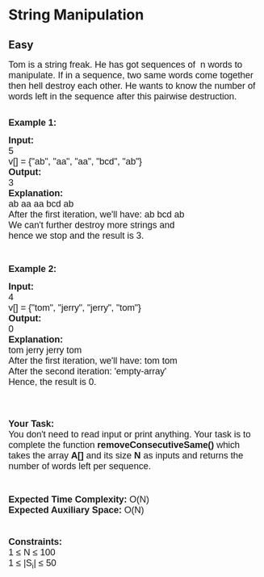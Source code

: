 # String Manipulation
## Easy 
<div class="problem-statement" style="user-select: auto;">
                <p style="user-select: auto;"></p><div class="starwars-lab" style="user-select: auto;">
<p style="user-select: auto;"><span style="font-size: 18px; user-select: auto;"><span style="font-family: arial, helvetica, sans-serif; user-select: auto;">Tom is a string freak. He has got sequences of&nbsp; n words to manipulate. If in a sequence, two same words come together then hell destroy each other. He wants to know the number of words left in the sequence after this pairwise destruction.</span></span><br style="user-select: auto;">
&nbsp;</p>

<div class="starwars-lab" style="user-select: auto;">
<p style="user-select: auto;"><span style="font-size: 18px; user-select: auto;"><span style="font-family: arial, helvetica, sans-serif; user-select: auto;"><strong style="user-select: auto;">Example 1:</strong></span></span></p>

<pre style="position: relative; user-select: auto;"><span style="font-size: 18px; user-select: auto;"><span style="font-family: arial, helvetica, sans-serif; user-select: auto;"><strong style="user-select: auto;">Input:</strong>
5
v[] = {"ab", "aa", "aa", "bcd", "ab"}
<strong style="user-select: auto;">Output:</strong>
3<strong style="user-select: auto;">
Explanation:</strong>
ab aa aa bcd ab
After the first iteration, we'll have: ab bcd ab
We can't further destroy more strings and
hence we stop and the result is 3. </span></span><div class="open_grepper_editor" title="Edit &amp; Save To Grepper" style="user-select: auto;"></div></pre>

<p style="user-select: auto;">&nbsp;</p>

<p style="user-select: auto;"><span style="font-size: 18px; user-select: auto;"><span style="font-family: arial, helvetica, sans-serif; user-select: auto;"><strong style="user-select: auto;">Example 2:</strong></span></span></p>

<pre style="position: relative; user-select: auto;"><span style="font-size: 18px; user-select: auto;"><span style="font-family: arial, helvetica, sans-serif; user-select: auto;"><strong style="user-select: auto;">Input:</strong>
4
v[] = {"tom", "jerry", "jerry", "tom"}
<strong style="user-select: auto;">Output:</strong>
0
<strong style="user-select: auto;">Explanation:
</strong>tom jerry jerry tom
After the first iteration, we'll have: tom tom
After the second iteration: 'empty-array' 
Hence, the result is 0. </span></span><div class="open_grepper_editor" title="Edit &amp; Save To Grepper" style="user-select: auto;"></div></pre>
</div>

<p style="user-select: auto;"><br style="user-select: auto;">
&nbsp;</p>

<p style="user-select: auto;"><span style="font-size: 18px; user-select: auto;"><span style="font-family: arial, helvetica, sans-serif; user-select: auto;"><strong style="user-select: auto;">Your Task:&nbsp;&nbsp;</strong><br style="user-select: auto;">
You don't need to read input or print anything. Your task is to complete the function&nbsp;<strong style="user-select: auto;">removeConsecutiveSame()</strong>&nbsp;which takes the array <strong style="user-select: auto;">A[]</strong> and its size <strong style="user-select: auto;">N</strong><strong style="user-select: auto;"> </strong>as inputs and returns the number of words left per sequence.</span></span></p>

<p style="user-select: auto;">&nbsp;</p>

<p style="user-select: auto;"><span style="font-size: 18px; user-select: auto;"><span style="font-family: arial, helvetica, sans-serif; user-select: auto;"><strong style="user-select: auto;">Expected Time Complexity: </strong>O(N)<br style="user-select: auto;">
<strong style="user-select: auto;">Expected Auxiliary Space: </strong>O(N)<br style="user-select: auto;">
<br style="user-select: auto;">
<br style="user-select: auto;">
<strong style="user-select: auto;">Constraints:</strong><br style="user-select: auto;">
1 ≤ N ≤ 100<br style="user-select: auto;">
1 ≤ |S<sub style="user-select: auto;">i</sub>| ≤ 50</span></span></p>
</div>
 <p style="user-select: auto;"></p>
            </div>